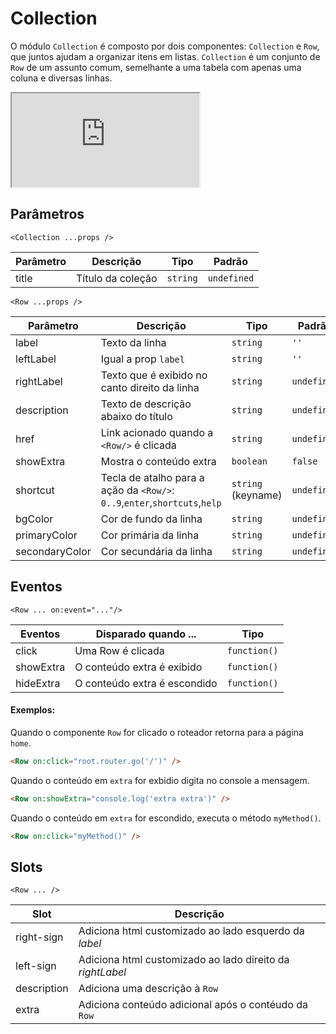 # Collection

O módulo `Collection` é composto por dois componentes: `Collection` e `Row`, que juntos ajudam a organizar itens em listas.
`Collection` é um conjunto de `Row` de um assunto comum, semelhante a uma tabela com apenas uma coluna e diversas linhas.

<!-- @example ./example/Example.html -->
<div class="iframe-wrapper">
  <iframe src="http://bundlebrowser.didiraja.now.sh/#!/collection"></iframe>
</div>

## Parâmetros

`<Collection ...props />`

| Parâmetro   | Descrição                         | Tipo               | Padrão        |
|-------------|-----------------------------------|--------------------|---------------|
| title       | Título da coleção                 | `string`           | `undefined`   |

`<Row ...props />`

| Parâmetro   | Descrição                         | Tipo               | Padrão        |
|-------------|-----------------------------------|--------------------|---------------|
| label        | Texto da linha  | `string`           | `''`   |
| leftLabel        | Igual a prop `label`   | `string`           | `''`   |
| rightLabel  | Texto que é exibido no canto direito da linha | `string` | `undefined` |
| description | Texto de descrição abaixo do título          | `string`           | `undefined`   |
| href        | Link acionado quando a `<Row/>` é clicada  | `string`           | `undefined`   |
| showExtra   | Mostra o conteúdo extra           | `boolean`          | `false`       |
| shortcut    | Tecla de atalho para a ação da `<Row/>`: `0..9`,`enter`,`shortcuts`,`help` | `string` (keyname) | `undefined`   |
| bgColor | Cor de fundo da linha | `string`| `undefined`|
| primaryColor | Cor primária da linha | `string`| `undefined`|
| secondaryColor | Cor secundária da linha | `string`| `undefined`|

## Eventos

`<Row ... on:event="..."/>`

| Eventos     | Disparado quando ...           | Tipo        |
|-------------|--------------------------------|-------------|
| click       | Uma Row é clicada              |`function()` |
| showExtra   | O conteúdo extra é exibido     |`function()` |
| hideExtra   | O conteúdo extra é escondido   |`function()` |

#### Exemplos:

Quando o componente `Row` for clicado o roteador retorna para a página `home`.

```html
<Row on:click="root.router.go('/')" />
```

Quando o conteúdo em `extra` for exbidio digita no console a mensagem.

```html
<Row on:showExtra="console.log('extra extra')" />
```

Quando o conteúdo em `extra` for escondido, executa o método `myMethod()`.

```html
<Row on:click="myMethod()" />
```

## Slots

`<Row ... />`

| Slot        | Descrição                                                                                  |
|-------------|--------------------------------------------------------------------------------------------|
| right-sign  | Adiciona html customizado ao lado esquerdo da *label*                                      |
| left-sign   | Adiciona html customizado ao lado direito da *rightLabel*                                  |
| description | Adiciona uma descrição à `Row`                                                             |
| extra       | Adiciona conteúdo adicional após o contéudo da `Row`                                       |
